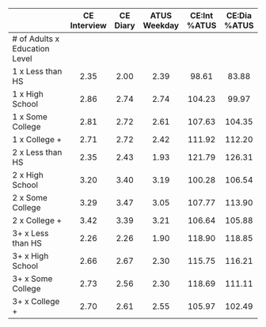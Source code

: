 
|                      | CE<br>Interview |  CE<br>Diary | ATUS<br>Weekday | CE:Int<br>%ATUS | CE:Dia<br>%ATUS |
| -------------------- | :----------: | :----------: | :----------: | :----------: | :----------: |
| # of Adults x Education Level |              |              |              |              |              |
| 1 x Less than HS     |         2.35 |         2.00 |         2.39 |        98.61 |        83.88 |
| 1 x High School      |         2.86 |         2.74 |         2.74 |       104.23 |        99.97 |
| 1 x Some College     |         2.81 |         2.72 |         2.61 |       107.63 |       104.35 |
| 1 x College +        |         2.71 |         2.72 |         2.42 |       111.92 |       112.20 |
| 2 x Less than HS     |         2.35 |         2.43 |         1.93 |       121.79 |       126.31 |
| 2 x High School      |         3.20 |         3.40 |         3.19 |       100.28 |       106.54 |
| 2 x Some College     |         3.29 |         3.47 |         3.05 |       107.77 |       113.90 |
| 2 x College +        |         3.42 |         3.39 |         3.21 |       106.64 |       105.88 |
| 3+ x Less than HS    |         2.26 |         2.26 |         1.90 |       118.90 |       118.85 |
| 3+ x High School     |         2.66 |         2.67 |         2.30 |       115.75 |       116.21 |
| 3+ x Some College    |         2.73 |         2.56 |         2.30 |       118.69 |       111.11 |
| 3+ x College +       |         2.70 |         2.61 |         2.55 |       105.97 |       102.49 |

